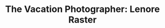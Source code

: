---
path: '/raster'
image: 'raster'
title: 'The Vacation Photographer: Lenore Raster'
shorttext: ''
text: 'Travel with a Chicago-based, German-American family to see the sights on their Mississippi River vacations.'
storymapurl: 'https://uploads.knightlab.com/storymapjs/bc2171fd2dc65da8b99c6c013d2dc670/raster/index.html'
---